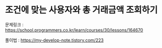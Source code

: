 # 조건에 맞는 사용자와 총 거래금액 조회하기

문제링크 : https://school.programmers.co.kr/learn/courses/30/lessons/164670

풀이법 : https://my-develop-note.tistory.com/223